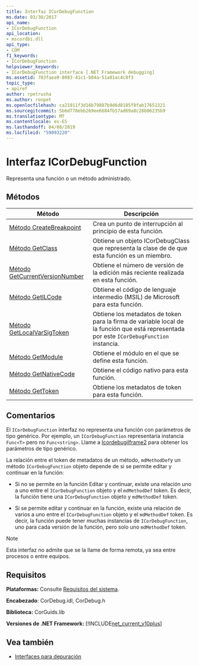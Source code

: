 ```yaml
---
title: Interfaz ICorDebugFunction
ms.date: 03/30/2017
api_name:
- ICorDebugFunction
api_location:
- mscordbi.dll
api_type:
- COM
f1_keywords:
- ICorDebugFunction
helpviewer_keywords:
- ICorDebugFunction interface [.NET Framework debugging]
ms.assetid: 783faea9-8083-41c1-b04a-51a81ac4c8f3
topic_type:
- apiref
author: rpetrusha
ms.author: ronpet
ms.openlocfilehash: ca21911f3d16b79887b9d6d8185f8fab17651321
ms.sourcegitcommit: 5b6d778ebb269ee6684fb57ad69a8c28b06235b9
ms.translationtype: MT
ms.contentlocale: es-ES
ms.lasthandoff: 04/08/2019
ms.locfileid: "59093220"
---
```

# <a name="icordebugfunction-interface"></a>Interfaz ICorDebugFunction

Representa una función o un método administrado.  
  
## <a name="methods"></a>Métodos  
  
|Método|Descripción|  
|------------|-----------------|  
|[Método CreateBreakpoint](../../../../docs/framework/unmanaged-api/debugging/icordebugfunction-createbreakpoint-method.md)|Crea un punto de interrupción al principio de esta función.|  
|[Método GetClass](../../../../docs/framework/unmanaged-api/debugging/icordebugfunction-getclass-method.md)|Obtiene un objeto ICorDebugClass que representa la clase de de que esta función es un miembro.|  
|[Método GetCurrentVersionNumber](../../../../docs/framework/unmanaged-api/debugging/icordebugfunction-getcurrentversionnumber-method.md)|Obtiene el número de versión de la edición más reciente realizada en esta función.|  
|[Método GetILCode](../../../../docs/framework/unmanaged-api/debugging/icordebugfunction-getilcode-method.md)|Obtiene el código de lenguaje intermedio (MSIL) de Microsoft para esta función.|  
|[Método GetLocalVarSigToken](../../../../docs/framework/unmanaged-api/debugging/icordebugfunction-getlocalvarsigtoken-method.md)|Obtiene los metadatos de token para la firma de variable local de la función que está representada por este `ICorDebugFunction` instancia.|  
|[Método GetModule](../../../../docs/framework/unmanaged-api/debugging/icordebugfunction-getmodule-method.md)|Obtiene el módulo en el que se define esta función.|  
|[Método GetNativeCode](../../../../docs/framework/unmanaged-api/debugging/icordebugfunction-getnativecode-method.md)|Obtiene el código nativo para esta función.|  
|[Método GetToken](../../../../docs/framework/unmanaged-api/debugging/icordebugfunction-gettoken-method.md)|Obtiene los metadatos de token para esta función.|  
  
## <a name="remarks"></a>Comentarios  
 El `ICorDebugFunction` interfaz no representa una función con parámetros de tipo genérico. Por ejemplo, un `ICorDebugFunction` representaría instancia `Func<T>` pero no `Func<string>`. Llame a [Icordebugilframe2](../../../../docs/framework/unmanaged-api/debugging/icordebugilframe2-enumeratetypeparameters-method.md) para obtener los parámetros de tipo genérico.  
  
 La relación entre el token de metadatos de un método, `mdMethodDef`y un método `ICorDebugFunction` objeto depende de si se permite editar y continuar en la función:  
  
-   Si no se permite en la función Editar y continuar, existe una relación uno a uno entre el `ICorDebugFunction` objeto y el `mdMethodDef` token. Es decir, la función tiene una `ICorDebugFunction` objeto y `mdMethodDef` token.  
  
-   Si se permite editar y continuar en la función, existe una relación de varios a uno entre el `ICorDebugFunction` objeto y el `mdMethodDef` token. Es decir, la función puede tener muchas instancias de `ICorDebugFunction`, uno para cada versión de la función, pero solo uno `mdMethodDef` token.  
  
> [!NOTE]
>  Esta interfaz no admite que se la llame de forma remota, ya sea entre procesos o entre equipos.  
  
## <a name="requirements"></a>Requisitos  
 **Plataformas:** Consulte [Requisitos del sistema](../../../../docs/framework/get-started/system-requirements.md).  
  
 **Encabezado**: CorDebug.idl, CorDebug.h  
  
 **Biblioteca:**  CorGuids.lib  
  
 **Versiones de .NET Framework:** [!INCLUDE[net_current_v10plus](../../../../includes/net-current-v10plus-md.md)]  
  
## <a name="see-also"></a>Vea también

- [Interfaces para depuración](../../../../docs/framework/unmanaged-api/debugging/debugging-interfaces.md)
